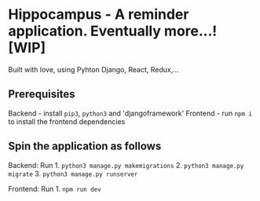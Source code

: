 # Hippocampus - A reminder application. Eventually more...! [WIP]

Built with love, using Pyhton Django, React, Redux,...

## Prerequisites

Backend - install `pip3`, `python3` and 'djangoframework'
Frontend - run `npm i` to install the frontend dependencies

## Spin the application as follows

Backend:
    Run
        1. `python3 manage.py makemigrations`
        2. `python3 manage.py migrate`
        3. `python3 manage.py runserver`

Frontend:
    Run
        1. `npm run dev`
